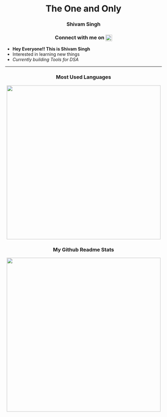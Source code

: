 
<h1 align="center">The One and Only</h1>
<h3 align="center"><strong>Shivam Singh</strong></h3> 
<!-- Shivam Singh -->
<h3 align="center">Connect with me on  
<a href="https://www.linkedin.com/in/shivam123-dev/">
 <img align="center" src="https://raw.githubusercontent.com/yushi1007/yushi1007/main/images/linkedin.svg" width="21px" />
</a>
</h3> 

- <strong>Hey Everyone!! This is <a href="https://www.github.com/shivam123-dev/" style="text-decoration:none !important;">Shivam Singh </a></strong><br>
- Interested in learning new things<br>
- <em>Currently building Tools for DSA</em><br>

<hr>
<!--
<h3 align="center"> My Github Streak </h3>
<p align="center">
 <a href="https://github.com/shivam123-dev">
  <img src="http://github-readme-streak-stats.herokuapp.com?user=shivam123-dev&theme=radical&date_format=j%20M%5B%20Y%5D" />
 </a>
</p> -->
<h3 align = "center"> Most Used Languages</h3>
<p align = "center">
  <a href="https://github.com/shivam123-dev">
    <img width = "495" src="https://github-readme-stats.vercel.app/api/top-langs/?username=shivam123-dev&layout=compact&theme=cobalt" />
  </a>  
</p>
<h3 align="center"> My Github Readme Stats </h3>
<p align = "center">
  <a href="https://github.com/shivam123-dev">
   <img width = "495" src="https://github-readme-stats.vercel.app/api?username=shivam123-dev&count_private=true&show_icons=true&theme=tokyonight" />
  </a> 
</p><!-- 

<p align = "center">
  <a href="https://github.com/shivam123-dev">
   <img src="https://activity-graph.herokuapp.com/graph?username=shivam123-dev&theme=dracula" />
  </a> 
</p> -->
<!-- 
<p>
 <a href="https://skyline.github.com/shivam123-dev/2021?annotation0=2021-03-20,2021-12-23,Building%20my%20foundation" target="_blank"> 3D Contribution Graph </a>
</p> -->
